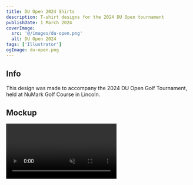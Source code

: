 ```yaml
---
title: DU Open 2024 Shirts
description: T-shirt designs for the 2024 DU Open tournament
publishDate: 1 March 2024
coverImage:
  src: '@/images/du-open.png'
  alt: DU Open 2024
tags: ['Illustrator']
ogImage: du-open.png
---
```


## Info

This design was made to accompany the 2024 DU Open Golf Tournament, held at NuMark Golf Course in Lincoln.

## Mockup

<div class="w-full">
<video class="mx-auto" autoplay loop muted playsinline>
  <source src="https://content.mikepayne.me/file/payne-portfolio/du-open.mp4" type="video/mp4" />
  Your browser does not support the video tag.
</video>
</div>
